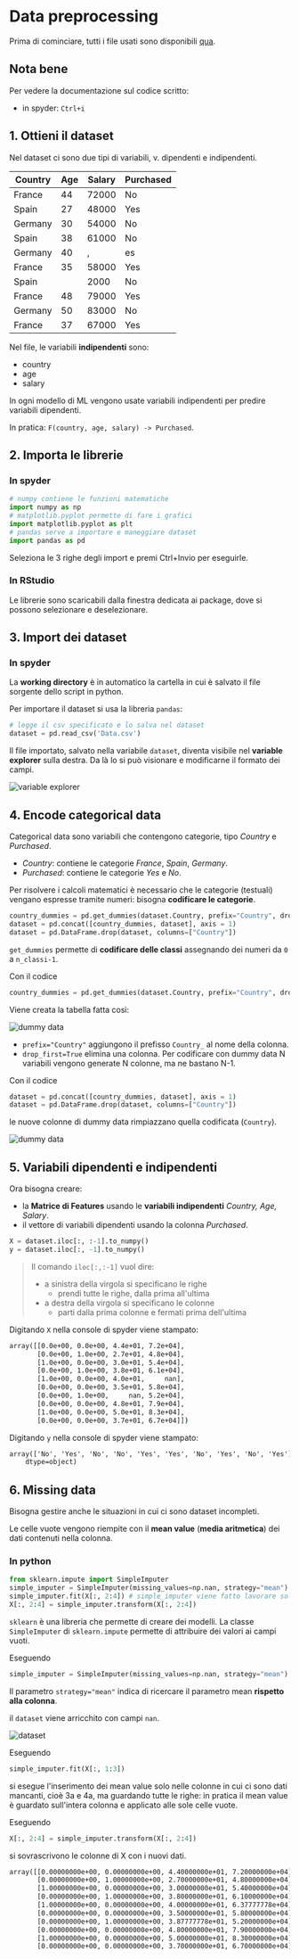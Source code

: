 # Data preprocessing

Prima di cominciare, tutti i file usati sono disponibili [qua](https://www.superdatascience.com/pages/machine-learning).

## Nota bene

Per vedere la documentazione sul codice scritto:

- in spyder: `Ctrl+i`

## 1. Ottieni il dataset

Nel dataset ci sono due tipi di variabili, v. dipendenti e indipendenti.

| Country | Age | Salary | Purchased |
| ------- | --- | ------ | --------- |
| France  | 44  | 72000  | No        |
| Spain   | 27  | 48000  | Yes       |
| Germany | 30  | 54000  | No        |
| Spain   | 38  | 61000  | No        |
| Germany | 40  | ,      | es        |
| France  | 35  | 58000  | Yes       |
| Spain   |     | 2000   | No        |
| France  | 48  | 79000  | Yes       |
| Germany | 50  | 83000  | No        |
| France  | 37  | 67000  | Yes       |

Nel file, le variabili **indipendenti** sono:

- country
- age
- salary

In ogni modello di ML vengono usate variabili indipendenti per predire variabili dipendenti.

In pratica: `F(country, age, salary) -> Purchased`.

## 2. Importa le librerie

### In spyder

```python
# numpy contiene le funzioni matematiche
import numpy as np
# matplotlib.pyplot permette di fare i grafici
import matplotlib.pyplot as plt
# pandas serve a importare e maneggiare dataset
import pandas as pd
```

Seleziona le 3 righe degli import e premi Ctrl+Invio per eseguirle.

### In RStudio

Le librerie sono scaricabili dalla finestra dedicata ai package, dove si possono selezionare e deselezionare.

## 3. Import dei dataset

### In spyder

La **working directory** è in automatico la cartella in cui è salvato il file sorgente dello script in python.

Per importare il dataset si usa la libreria `pandas`:

```python
# legge il csv specificato e lo salva nel dataset
dataset = pd.read_csv('Data.csv')
```

Il file importato, salvato nella variabile `dataset`, diventa visibile nel **variable explorer** sulla destra. Da là lo si può visionare e modificarne il formato dei campi.

![variable explorer](img/001.png)

## 4. Encode categorical data

Categorical data sono variabili che contengono categorie, tipo *Country* e *Purchased*.

- *Country*: contiene le categorie *France*, *Spain*, *Germany*.
- *Purchased*: contiene le categorie *Yes* e *No*.

Per risolvere i calcoli matematici è necessario che le categorie (testuali) vengano espresse tramite numeri: bisogna **codificare le categorie**.

```Python
country_dummies = pd.get_dummies(dataset.Country, prefix="Country", drop_first=True)
dataset = pd.concat([country_dummies, dataset], axis = 1)
dataset = pd.DataFrame.drop(dataset, columns=["Country"])
```

`get_dummies` permette di **codificare delle classi** assegnando dei numeri da `0` a `n_classi-1`.

Con il codice

```Python
country_dummies = pd.get_dummies(dataset.Country, prefix="Country", drop_first=True)
```

Viene creata la tabella fatta così:

![dummy data](img/007.png)

- `prefix="Country"` aggiungono il prefisso `Country_` al nome della colonna.
- `drop_first=True` elimina una colonna. Per codificare con dummy data N variabili vengono generate N colonne, ma ne bastano N-1.

Con il codice

```Python
dataset = pd.concat([country_dummies, dataset], axis = 1)
dataset = pd.DataFrame.drop(dataset, columns=["Country"])
```

le nuove colonne di dummy data rimpiazzano quella codificata (`Country`).

![dummy data](img/008.png)

## 5. Variabili dipendenti e indipendenti

Ora bisogna creare:

- la **Matrice di Features** usando le **variabili indipendenti** *Country, Age, Salary*.
- il vettore di variabili dipendenti usando la colonna *Purchased*.

```Python
X = dataset.iloc[:, :-1].to_numpy()
y = dataset.iloc[:, -1].to_numpy()
```

> Il comando `iloc[:,:-1]` vuol dire:
> 
> - a sinistra della virgola si specificano le righe
>   - prendi tutte le righe, dalla prima all'ultima
> - a destra della virgola si specificano le colonne
>   - parti dalla prima colonne e fermati prima dell'ultima

Digitando `X` nella console di spyder viene stampato:

```cmd
array([[0.0e+00, 0.0e+00, 4.4e+01, 7.2e+04],
       [0.0e+00, 1.0e+00, 2.7e+01, 4.8e+04],
       [1.0e+00, 0.0e+00, 3.0e+01, 5.4e+04],
       [0.0e+00, 1.0e+00, 3.8e+01, 6.1e+04],
       [1.0e+00, 0.0e+00, 4.0e+01,     nan],
       [0.0e+00, 0.0e+00, 3.5e+01, 5.8e+04],
       [0.0e+00, 1.0e+00,     nan, 5.2e+04],
       [0.0e+00, 0.0e+00, 4.8e+01, 7.9e+04],
       [1.0e+00, 0.0e+00, 5.0e+01, 8.3e+04],
       [0.0e+00, 0.0e+00, 3.7e+01, 6.7e+04]])
```

Digitando `y` nella console di spyder viene stampato:

```cmd
array(['No', 'Yes', 'No', 'No', 'Yes', 'Yes', 'No', 'Yes', 'No', 'Yes'],
    dtype=object)
```

## 6. Missing data

Bisogna gestire anche le situazioni in cui ci sono dataset incompleti.

Le celle vuote vengono riempite con il **mean value** (**media aritmetica**) dei dati contenuti nella colonna.

### In python

```python
from sklearn.impute import SimpleImputer
simple_imputer = SimpleImputer(missing_values=np.nan, strategy="mean")
simple_imputer.fit(X[:, 2:4]) # simple_imputer viene fatto lavorare solo nelle colonne dove ci sono dati mancanti
X[:, 2:4] = simple_imputer.transform(X[:, 2:4])
```

`sklearn` è una libreria che permette di creare dei modelli.
La classe `SimpleImputer` di `sklearn.impute` permette di attribuire dei valori ai campi vuoti.

Eseguendo

```python
simple_imputer = SimpleImputer(missing_values=np.nan, strategy="mean")
```

Il parametro `strategy="mean"` indica di ricercare il parametro mean **rispetto alla colonna**.

il `dataset` viene arricchito con campi `nan`.

![dataset](img/004.png)

Eseguendo

```python
simple_imputer.fit(X[:, 1:3])
```

si esegue l'inserimento dei mean value solo nelle colonne in cui ci sono dati mancanti, cioè 3a e 4a, ma guardando tutte le righe: in pratica il mean value è guardato sull'intera colonna e applicato alle sole celle vuote.

Eseguendo

```python
X[:, 2:4] = simple_imputer.transform(X[:, 2:4])
```

si sovrascrivono le colonne di X con i nuovi dati.

```cmd
array([[0.00000000e+00, 0.00000000e+00, 4.40000000e+01, 7.20000000e+04],
       [0.00000000e+00, 1.00000000e+00, 2.70000000e+01, 4.80000000e+04],
       [1.00000000e+00, 0.00000000e+00, 3.00000000e+01, 5.40000000e+04],
       [0.00000000e+00, 1.00000000e+00, 3.80000000e+01, 6.10000000e+04],
       [1.00000000e+00, 0.00000000e+00, 4.00000000e+01, 6.37777778e+04],
       [0.00000000e+00, 0.00000000e+00, 3.50000000e+01, 5.80000000e+04],
       [0.00000000e+00, 1.00000000e+00, 3.87777778e+01, 5.20000000e+04],
       [0.00000000e+00, 0.00000000e+00, 4.80000000e+01, 7.90000000e+04],
       [1.00000000e+00, 0.00000000e+00, 5.00000000e+01, 8.30000000e+04],
       [0.00000000e+00, 0.00000000e+00, 3.70000000e+01, 6.70000000e+04]])
```

